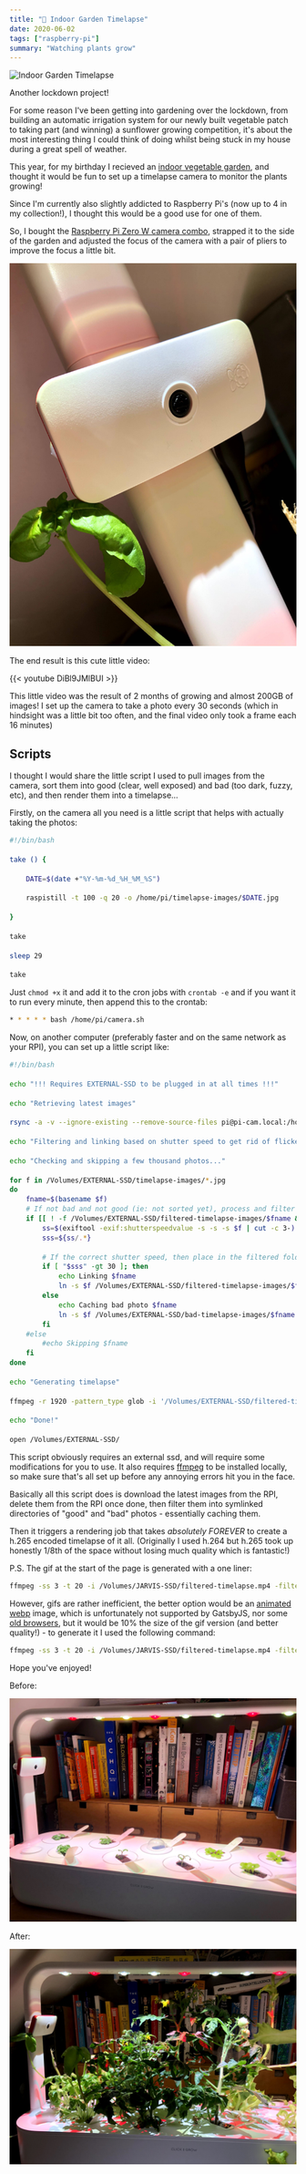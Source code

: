 ```yaml
---
title: "📸 Indoor Garden Timelapse"
date: 2020-06-02
tags: ["raspberry-pi"]
summary: "Watching plants grow"
---
```


![Indoor Garden Timelapse](./timelapse.gif)

Another lockdown project!

For some reason I've been getting into gardening over the lockdown, from building an automatic irrigation system for our newly built vegetable patch to taking part (and winning) a sunflower growing competition, it's about the most interesting thing I could think of doing whilst being stuck in my house during a great spell of weather.

This year, for my birthday I recieved an [indoor vegetable garden](https://amzn.to/31Xp40r), and thought it would be fun to set up a timelapse camera to monitor the plants growing!

Since I'm currently also slightly addicted to Raspberry Pi's (now up to 4 in my collection!), I thought this would be a good use for one of them.

So, I bought the [Raspberry Pi Zero W camera combo](https://thepihut.com/products/adafruit-raspberry-pi-zero-w-camera-pack-includes-pi-zero), strapped it to the side of the garden and adjusted the focus of the camera with a pair of pliers to improve the focus a little bit.

![Pi Cam](./pi-cam.jpg)

The end result is this cute little video:

{{< youtube DiBl9JMlBUI >}}

This little video was the result of 2 months of growing and almost 200GB of images!
I set up the camera to take a photo every 30 seconds (which in hindsight was a little bit too often, and the final video only took a frame each 16 minutes)

## Scripts

I thought I would share the little script I used to pull images from the camera, sort them into good (clear, well exposed) and bad (too dark, fuzzy, etc), and then render them into a timelapse...

Firstly, on the camera all you need is a little script that helps with actually taking the photos:

```bash
#!/bin/bash

take () {

    DATE=$(date +"%Y-%m-%d_%H_%M_%S")

    raspistill -t 100 -q 20 -o /home/pi/timelapse-images/$DATE.jpg

}

take

sleep 29

take
```

Just `chmod +x` it and add it to the cron jobs with `crontab -e` and if you want it to run every minute, then append this to the crontab:

```bash
* * * * * bash /home/pi/camera.sh
```

Now, on another computer (preferably faster and on the same network as your RPI), you can set up a little script like:

```bash
#!/bin/bash

echo "!!! Requires EXTERNAL-SSD to be plugged in at all times !!!"

echo "Retrieving latest images"

rsync -a -v --ignore-existing --remove-source-files pi@pi-cam.local:/home/pi/timelapse-images/ /Volumes/EXTERNAL-SSD/timelapse-images

echo "Filtering and linking based on shutter speed to get rid of flickers - VERY SLOW STEP"

echo "Checking and skipping a few thousand photos..."

for f in /Volumes/EXTERNAL-SSD/timelapse-images/*.jpg
do
    fname=$(basename $f)
    # If not bad and not good (ie: not sorted yet), process and filter
    if [[ ! -f /Volumes/EXTERNAL-SSD/filtered-timelapse-images/$fname && ! -f /Volumes/EXTERNAL-SSD/bad-timelapse-images/$fname ]]; then
        ss=$(exiftool -exif:shutterspeedvalue -s -s -s $f | cut -c 3-)
        sss=${ss/.*}

        # If the correct shutter speed, then place in the filtered folder, else cache in the bad folder
        if [ "$sss" -gt 30 ]; then
            echo Linking $fname
            ln -s $f /Volumes/EXTERNAL-SSD/filtered-timelapse-images/$fname
        else
            echo Caching bad photo $fname
            ln -s $f /Volumes/EXTERNAL-SSD/bad-timelapse-images/$fname
        fi
    #else
        #echo Skipping $fname
    fi
done

echo "Generating timelapse"

ffmpeg -r 1920 -pattern_type glob -i '/Volumes/EXTERNAL-SSD/filtered-timelapse-images/*.jpg' -vf "transpose=1" -vcodec libx265 -r 60 /Volumes/EXTERNAL-SSD/filtered-timelapse.mp4 -y

echo "Done!"

open /Volumes/EXTERNAL-SSD/
```

This script obviously requires an external ssd, and will require some modifications for you to use.
It also requires [ffmpeg](https://ffmpeg.org/) to be installed locally, so make sure that's all set up before any annoying errors hit you in the face.

Basically all this script does is download the latest images from the RPI, delete them from the RPI once done, then filter them into symlinked directories of "good" and "bad" photos - essentially caching them.

Then it triggers a rendering job that takes *absolutely FOREVER* to create a h.265 encoded timelapse of it all.
(Originally I used h.264 but h.265 took up honestly 1/8th of the space without losing much quality which is fantastic!)

P.S. The gif at the start of the page is generated with a one liner:

```bash
ffmpeg -ss 3 -t 20 -i /Volumes/JARVIS-SSD/filtered-timelapse.mp4 -filter_complex "[0:v] fps=10,scale=480:-1,split [a][b];[a] palettegen [p];[b][p] paletteuse" /Volumes/JARVIS-SSD/timelapse.gif
```

However, gifs are rather inefficient, the better option would be an [animated webp](https://developers.google.com/speed/webp/faq) image, which is unfortunately not supported by GatsbyJS, nor some [old browsers](https://caniuse.com/#search=webp), but it would be 10% the size of the gif version (and better quality!) - to generate it I used the following command:

```bash
ffmpeg -ss 3 -t 20 -i /Volumes/JARVIS-SSD/filtered-timelapse.mp4 -filter_complex "[0:v] fps=10,scale=640:-1" -vcodec libwebp -lossless 1 -q 30 -preset default -loop 0 -an -vsync 0 /Volumes/JARVIS-SSD/timelapse.webp -y
```

Hope you've enjoyed!

Before:

![Garden Before](./garden-patch.jpg)

After:

![Garden After](./garden-patch-grown.jpg)

